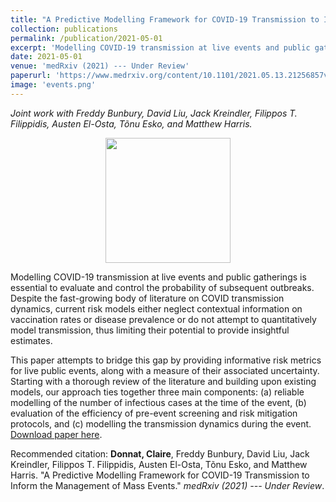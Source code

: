 ```yaml
---
title: "A Predictive Modelling Framework for COVID-19 Transmission to Inform the Management of Mass Events"
collection: publications
permalink: /publication/2021-05-01
excerpt: 'Modelling COVID-19 transmission at live events and public gatherings is essential to evaluate and control the probability of subsequent outbreaks. Model estimates can be used to inform event organizers about the possibility of super-spreading and the predicted efficacy of safety protocols, as well as to communicate to participants their personalised risk so that they may choose whether to attend. Yet, despite the fast-growing body of literature on COVID transmission dynamics, current risk models either neglect contextual information on vaccination rates or disease prevalence or do not attempt to quantitatively model transmission, thus limiting their potential to provide insightful estimates. This paper attempts to bridge this gap by providing informative risk metrics for live public events, along with a measure of their associated uncertainty. Starting with a thorough review of the literature and building upon existing models, our approach ties together three main components: (a) reliable modelling of the number of infectious cases at the time of the event, (b) evaluation of the efficiency of pre-event screening and risk mitigation protocols, and (c) modelling the transmission dynamics during the event. We demonstrate how uncertainty in the input parameters can be included in the model using Monte Carlo simulations. We discuss the underlying assumptions and limitations of our approach and implications for policy around live events management.'
date: 2021-05-01
venue: 'medRxiv (2021) --- Under Review'
paperurl: 'https://www.medrxiv.org/content/10.1101/2021.05.13.21256857v1'
image: 'events.png'
---
```

*Joint work with  Freddy Bunbury,  David Liu, Jack Kreindler, Filippos T. Filippidis, Austen El-Osta, Tõnu Esko, and Matthew Harris.* 


<p align="center">
<img src="{{ site.baseurl }}/images/events.png" alt="" width="200" height="200" />
</p>

Modelling COVID-19 transmission at live events and public gatherings is essential to evaluate and control the probability of subsequent outbreaks. Despite the fast-growing body of literature on COVID transmission dynamics, current risk models either neglect contextual information on vaccination rates or disease prevalence or do not attempt to quantitatively model transmission, thus limiting their potential to provide insightful estimates. 

This paper attempts to bridge this gap by providing informative risk metrics for live public events, along with a measure of their associated uncertainty. Starting with a thorough review of the literature and building upon existing models, our approach ties together three main components: (a) reliable modelling of the number of infectious cases at the time of the event, (b) evaluation of the efficiency of pre-event screening and risk mitigation protocols, and (c) modelling the transmission dynamics during the event.
[Download paper here](https://www.medrxiv.org/content/10.1101/2021.05.13.21256857v1).



Recommended citation:  __Donnat, Claire__, Freddy Bunbury, David Liu, Jack Kreindler, Filippos T. Filippidis, Austen El-Osta, Tõnu Esko, and Matthew Harris. "A Predictive Modelling Framework for COVID-19 Transmission to Inform the Management of Mass Events." <i> medRxiv (2021) --- Under Review</i>.
